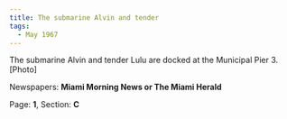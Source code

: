 ```yaml
---  
title: The submarine Alvin and tender  
tags:  
  - May 1967  
---  
```

  
The submarine Alvin and tender Lulu are docked at the Municipal Pier 3. [Photo]  
  
Newspapers: **Miami Morning News or The Miami Herald**  
  
Page: **1**, Section: **C** 
